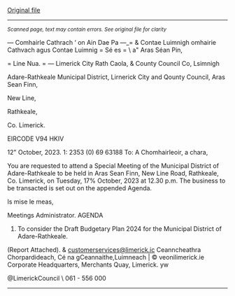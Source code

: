 [Original file](https://www.limerick.ie/sites/default/files/media/documents/2023-10/00-Agenda-Special-Meeting-of-the-Municipal-District-of-Adare-Rathkeale-17th-October-2023_0.pdf)

---
*<small>Scanned page, text may contain errors. See original file for clarity</small>*  

— Comhairle Cathrach ‘ on Ain Dae Pa —_=
& Contae Luimnigh omhairie Cathvach agus Contae Luimnig
= Sé es
= \ a" Aras Séan Pin,

= Line Nua.
= — Limerick City Rath Caola,
& County Council Co, Lsimnigh

Adare-Rathkeale Municipal District,
Lirnerick City and Qounty Council,
Aras Sean Finn,

New Line,

Rathkeale,

Co. Limerick.

EIRCODE V94 HKIV

12" October, 2023. 1: 2353 (0) 69 63188
To:
A Chomhairleoir, a chara,

You are requested to attend a Special Meeting of the Municipal District of Adare-Rathkeale to be
held in Aras Sean Finn, New Line Road, Rathkeale, Co. Limerick, on Tuesday, 17% October, 2023
at 12.30 p.m. The business to be transacted is set out on the appended Agenda.

Is mise le meas,

Meetings Administrator.
AGENDA

1. To consider the Draft Budgetary Plan 2024 for the Municipal District of Adare-Rathkeale.

(Report Attached).
& customerservices@limerick.ic
Ceanncheathra Chorpardideach, Cé na gCeannaithe,Luimneach | © veonilimerick.ie
Corporate Headquarters, Merchants Quay, Limerick. yw

@LimerickCouncil
\ 061 - 556 000


---
